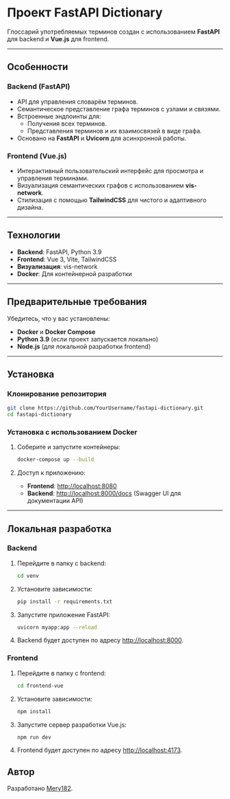# Проект FastAPI Dictionary

Глоссарий употребляемых терминов создан с использованием **FastAPI** для backend и **Vue.js** для frontend. 

---

## Особенности

### Backend (FastAPI)
- API для управления словарём терминов.
- Семантическое представление графа терминов с узлами и связями.
- Встроенные эндпоинты для:
  - Получения всех терминов.
  - Представления терминов и их взаимосвязей в виде графа.
- Основано на **FastAPI** и **Uvicorn** для асинхронной работы.

### Frontend (Vue.js)
- Интерактивный пользовательский интерфейс для просмотра и управления терминами.
- Визуализация семантических графов с использованием **vis-network**.
- Стилизация с помощью **TailwindCSS** для чистого и адаптивного дизайна.

---

## Технологии

- **Backend**: FastAPI, Python 3.9
- **Frontend**: Vue 3, Vite, TailwindCSS
- **Визуализация**: vis-network
- **Docker**: Для контейнерной разработки

---

## Предварительные требования

Убедитесь, что у вас установлены:
- **Docker** и **Docker Compose**
- **Python 3.9** (если проект запускается локально)
- **Node.js** (для локальной разработки frontend)

---

## Установка

### Клонирование репозитория
```bash
git clone https://github.com/YourUsername/fastapi-dictionary.git
cd fastapi-dictionary
```

### Установка с использованием Docker
1. Соберите и запустите контейнеры:
   ```bash
   docker-compose up --build
   ```

2. Доступ к приложению:
   - **Frontend**: [http://localhost:8080](http://localhost:8080)
   - **Backend**: [http://localhost:8000/docs](http://localhost:8000/docs) (Swagger UI для документации API)

---

## Локальная разработка

### Backend
1. Перейдите в папку с backend:
   ```bash
   cd venv
   ```

2. Установите зависимости:
   ```bash
   pip install -r requirements.txt
   ```

3. Запустите приложение FastAPI:
   ```bash
   uvicorn myapp:app --reload
   ```

4. Backend будет доступен по адресу [http://localhost:8000](http://localhost:8000).

### Frontend
1. Перейдите в папку с frontend:
   ```bash
   cd frontend-vue
   ```

2. Установите зависимости:
   ```bash
   npm install
   ```

3. Запустите сервер разработки Vue.js:
   ```bash
   npm run dev
   ```

4. Frontend будет доступен по адресу [http://localhost:4173](http://localhost:4173).



## Автор
Разработано [Mery182](https://github.com/Mery182).
